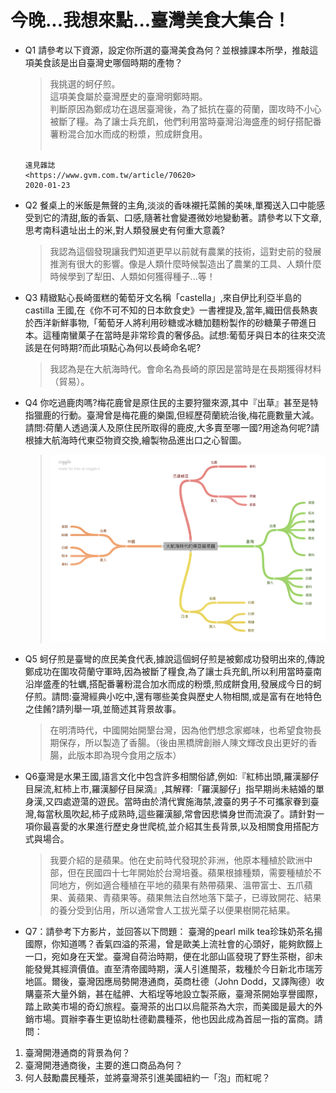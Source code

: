 今晚...我想來點...臺灣美食大集合！
==
- Q1 請參考以下資源，設定你所選的臺灣美食為何？並根據課本所學，推敲這項美食該是出自臺灣史哪個時期的產物？
  > 我挑選的蚵仔煎。<br>這項美食屬於臺灣歷史的臺灣明鄭時期。<br>判斷原因為鄭成功在退居臺灣後，為了抵抗在臺的荷蘭，圍攻時不小心被斷了糧。為了讓士兵充飢，他們利用當時臺灣沿海盛產的蚵仔搭配番薯粉混合加水而成的粉漿，煎成餅食用。<br><br>
  ```
  遠見雜誌
  <https://www.gvm.com.tw/article/70620>
  2020-01-23
  ```
- Q2 餐桌上的米飯是無聲的主角,淡淡的香味襯托菜餚的美味,單獨送入口中能感受到它的清甜,飯的香氣、口感,隨著社會變遷微妙地變動著。請參考以下文章,思考南科遺址出土的米,對人類發展史有何重大意義?
  > 我認為這個發現讓我們知道更早以前就有農業的技術，這對史前的發展推測有很大的影響。像是人類什麼時候製造出了農業的工具、人類什麼時候學到了犁田、人類如何獲得種子...等！
- Q3 精緻點心長崎蛋糕的葡萄牙文名稱「castella」,來自伊比利亞半島的 castilla 王國,在《你不可不知的日本飲食史》一書裡提及,當年,織田信長熱衷於西洋新鮮事物,「葡萄牙人將利用砂糖或冰糖加麵粉製作的砂糖菓子帶進日本。這種南蠻菓子在當時是非常珍貴的奢侈品。試想:葡萄牙與日本的往來交流該是在何時期?而此項點心為何以長崎命名呢?
  > 我認為是在大航海時代。會命名為長崎的原因是當時是在長期獲得材料（貿易）。
- Q4 你吃過鹿肉嗎?梅花鹿曾是原住民的主要狩獵來源,其中『出草』甚至是特指獵鹿的行動。臺灣曾是梅花鹿的樂園,但經歷荷蘭統治後,梅花鹿數量大減。請問:荷蘭人透過漢人及原住民所取得的鹿皮,大多賣至哪一國?用途為何呢?請根據大航海時代東亞物資交換,繪製物品進出口之心智圖。
  > ![image](https://github.com/Yushun-Chen/7-1-tw_food/blob/main/%E5%A4%A7%E8%88%AA%E6%B5%B7%E6%99%82%E4%BB%A3%E7%9A%84%E8%B2%BF%E6%98%93%E5%9C%96.png)
- Q5 蚵仔煎是臺彎的庶民美食代表,據說這個蚵仔煎是被鄭成功發明出來的,傳說鄭成功在圍攻荷蘭守軍時,因為被斷了糧食,為了讓士兵充飢,所以利用當時臺南沿岸盛產的牡蠣,搭配番薯粉混合加水而成的粉漿,煎成餅食用,發展成今日的蚵仔煎。請問:臺灣經典小吃中,還有哪些美食與歷史人物相關,或是富有在地特色之佳餚?請列舉一項,並簡述其背景故事。
  > 在明清時代，中國開始開墾台灣，因為他們想念家鄉味，也希望食物長期保存，所以製造了香腸。（後由黑橋牌創辦人陳文輝改良出更好的香腸，此版本即為現今食用之版本）
- Q6臺灣是水果王國,語言文化中包含許多相關俗諺,例如:『紅柿出頭,羅漢腳仔目屎流,紅柿上市,羅漢腳仔目屎滴』,其解釋:「羅漢腳仔」指早期尚未結婚的單身漢,又四處遊蕩的遊民。當時由於清代實施海禁,渡臺的男子不可攜家眷到臺灣,每當秋風吹起,柿子成熟時,這些羅漢腳,常會因悲憐身世而流淚了。請針對一項你最喜愛的水果進行歷史身世爬梳,並介紹其生長背景,以及相關食用搭配方式與場合。
  > 我要介紹的是蘋果。他在史前時代發現於非洲，他原本種植於歐洲中部，但在民國四十七年開始於台灣培養。蘋果根據種類，需要種植於不同地方，例如適合種植在平地的蘋果有熱帶蘋果、溫帶富士、五爪蘋果、黃蘋果、青蘋果等。蘋果無法自然地落下葉子，已導致開花、結果的養分受到佔用，所以通常會人工拔光葉子以便果樹開花結果。
- Q7：請參考下方影片，並回答以下問題：
臺灣的pearl milk tea珍珠奶茶名揚國際，你知道嗎？香氣四溢的茶湯，曾是歐美上流社會的心頭好，能夠飲餟上一口，宛如身在天堂。臺灣自荷治時期，便在北部山區發現了野生茶樹，卻未能發覺其經濟價值。直至清帝國時期，漢人引進閩茶，栽種於今日新北市瑞芳地區。爾後，臺灣因應局勢開港通商，英商杜德（John Dodd，又譯陶德）收購臺茶大量外銷，甚在艋舺、大稻埕等地設立製茶廠，臺灣茶開始享譽國際，踏上歐美市場的奇幻旅程。臺灣茶的出口以烏龍茶為大宗，而美國是最大的外銷市場。買辦李春生更協助杜德勸農種茶，他也因此成為首屈一指的富商。請問：
1. 臺灣開港通商的背景為何？
2. 臺灣開港通商後，主要的進口商品為何？
3. 何人鼓勵農民種茶，並將臺灣茶引進美國紐約一「泡」而紅呢？
